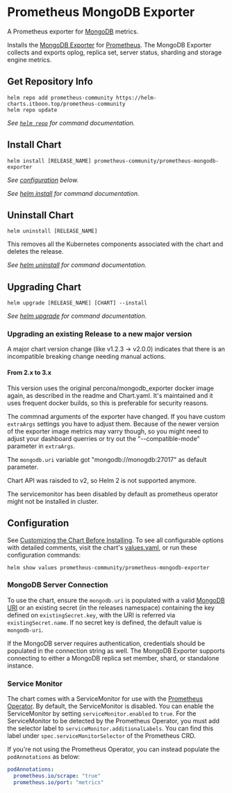 # Prometheus MongoDB Exporter

A Prometheus exporter for [MongoDB](https://www.mongodb.com/) metrics.

Installs the [MongoDB Exporter](https://github.com/percona/mongodb_exporter) for [Prometheus](https://prometheus.io/). The
MongoDB Exporter collects and exports oplog, replica set, server status, sharding and storage engine metrics.

## Get Repository Info

```console
helm repo add prometheus-community https://helm-charts.itboon.top/prometheus-community
helm repo update
```

_See [`helm repo`](https://helm.sh/docs/helm/helm_repo/) for command documentation._

## Install Chart

```console
helm install [RELEASE_NAME] prometheus-community/prometheus-mongodb-exporter
```

_See [configuration](#configuration) below._

_See [helm install](https://helm.sh/docs/helm/helm_install/) for command documentation._

## Uninstall Chart

```console
helm uninstall [RELEASE_NAME]
```

This removes all the Kubernetes components associated with the chart and deletes the release.

_See [helm uninstall](https://helm.sh/docs/helm/helm_uninstall/) for command documentation._

## Upgrading Chart

```console
helm upgrade [RELEASE_NAME] [CHART] --install
```

_See [helm upgrade](https://helm.sh/docs/helm/helm_upgrade/) for command documentation._

### Upgrading an existing Release to a new major version

A major chart version change (like v1.2.3 -> v2.0.0) indicates that there is an incompatible breaking change needing manual actions.

#### From 2.x to 3.x

This version uses the original percona/mongodb_exporter docker image again, as described in the readme and Chart.yaml. It's maintained and it uses frequent docker builds, so this is preferable for security reasons.

The commnad arguments of the exporter have changed. If you have custom `extraArgs` settings you have to adjust them. Because of the newer version of the exporter image metrics may varry though, so you might need to adjust your dashboard querries or try out the "--compatible-mode" parameter in `extraArgs`.

The `mongodb.uri` variable got "mongodb://monogdb:27017" as default parameter.

Chart API was raisded to v2, so Helm 2 is not supported anymore.

The servicemonitor has been disabled by default as prometheus operator might not be installed in cluster.

## Configuration

See [Customizing the Chart Before Installing](https://helm.sh/docs/intro/using_helm/#customizing-the-chart-before-installing). To see all configurable options with detailed comments, visit the chart's [values.yaml](./values.yaml), or run these configuration commands:

```console
helm show values prometheus-community/prometheus-mongodb-exporter
```

### MongoDB Server Connection

To use the chart, ensure the `mongodb.uri` is populated with a valid [MongoDB URI](https://docs.mongodb.com/manual/reference/connection-string) or an existing secret (in the releases namespace) containing the key defined on `existingSecret.key`, with the URI is referred via `existingSecret.name`. If no secret key is defined, the default value is `mongodb-uri`.

If the MongoDB server requires authentication, credentials should be populated in the connection string as well. The MongoDB Exporter supports connecting to either a MongoDB replica set member, shard, or standalone instance.

### Service Monitor

The chart comes with a ServiceMonitor for use with the [Prometheus Operator](https://github.com/helm/charts/tree/master/stable/prometheus-operator). By default, the ServiceMonitor is disabled. You can enable the ServiceMonitor by setting `serviceMonitor.enabled` to `true`. For the ServiceMonitor to be detected by the Prometheus Operator, you must add the selector label to `serviceMonitor.additionalLabels`. You can find this label under `spec.serviceMonitorSelector` of the Prometheus CRD.

If you're not using the Prometheus Operator, you can instead populate the `podAnnotations` as below:

```yaml
podAnnotations:
  prometheus.io/scrape: "true"
  prometheus.io/port: "metrics"
```
